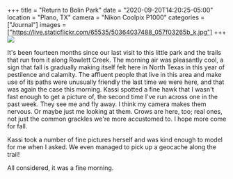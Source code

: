 +++
title = "Return to Bolin Park"
date = "2020-09-20T14:20:25-05:00"
location = "Plano, TX"
camera = "Nikon Coolpix P1000"
categories = ["Journal"]
images = ["https://live.staticflickr.com/65535/50364037488_057f03265b_k.jpg"]
+++
<img src="https://live.staticflickr.com/65535/50364037488_057f03265b_k.jpg">
<!--more-->

It's been fourteen months since our last visit to this little park and the trails that run from it along Rowlett Creek. The morning air was pleasantly cool, a sign that fall is gradually making itself felt here in North Texas in this year of pestilence and calamity. The affluent people that live in this area and make use of its paths were unusually friendly the last time we were here, and that was again the case this morning. Kassi spotted a fine hawk that I wasn't fast enough to get a picture of, the second time I've run across one in the past week. They see me and fly away. I think my camera makes them nervous. Or maybe just me looking at them. Crows are here, too; real ones, not just the common grackles we're more accustomed to. I hope more come for fall. 

Kassi took a number of fine pictures herself and was kind enough to model for me when I asked. We even managed to pick up a geocache along the trail! 

All considered, it was a fine morning. 

<div id="gallery" style="display:none;">
		<img alt="" src="https://live.staticflickr.com/65535/50364895522_8d9b05e6a6.jpg"
			data-image="https://live.staticflickr.com/65535/50364895522_749b12ae48_k.jpg">
		<img alt="" src="https://live.staticflickr.com/65535/50364038033_3584d42448.jpg"
			data-image="https://live.staticflickr.com/65535/50364038033_3b80fe80dd_k.jpg">
		<img alt="" src="https://live.staticflickr.com/65535/50364731906_5718a4202d.jpg"
			data-image="https://live.staticflickr.com/65535/50364731906_c905f7d2ee_k.jpg">
		<img alt="" src="https://live.staticflickr.com/65535/50364898397_94d0de586d.jpg"
			data-image="https://live.staticflickr.com/65535/50364898397_5b6e936d1a_k.jpg">
		<img alt="" src="https://live.staticflickr.com/65535/50364898547_2b2600fdb1.jpg"
			data-image="https://live.staticflickr.com/65535/50364898547_1f93fb2b1f_k.jpg">
		<img alt="" src="https://live.staticflickr.com/65535/50364732396_900c5f3568.jpg"
			data-image="https://live.staticflickr.com/65535/50364732396_1804fadafc_k.jpg">
		<img alt="" src="https://live.staticflickr.com/65535/50364037383_dd1cb50787.jpg"
			data-image="https://live.staticflickr.com/65535/50364037383_63ae16dd45_k.jpg">
		<img alt="Untitled" src="https://live.staticflickr.com/65535/50364731326_4a3062d89c.jpg"
			data-image="https://live.staticflickr.com/65535/50364731326_85241991a1_k.jpg">
		<img alt="" src="https://live.staticflickr.com/65535/50364035553_fe98e33e11.jpg"
			data-image="https://live.staticflickr.com/65535/50364035553_87f8898750_k.jpg">
		<img alt="" src="https://live.staticflickr.com/65535/50364897672_428061928d.jpg"
			data-image="https://live.staticflickr.com/65535/50364897672_168304e50a_k.jpg">
		<img alt="" src="https://live.staticflickr.com/65535/50364037848_569589fca8.jpg"
			data-image="https://live.staticflickr.com/65535/50364037848_87abe99229_k.jpg">
		<img alt="" src="https://live.staticflickr.com/65535/50364896207_0a514d7068.jpg"
			data-image="https://live.staticflickr.com/65535/50364896207_9997c691e1_k.jpg">
		<img alt="" src="https://live.staticflickr.com/65535/50364897862_82a8487863.jpg"
			data-image="https://live.staticflickr.com/65535/50364897862_509946b42d_k.jpg">
		<img alt="" src="https://live.staticflickr.com/65535/50364036118_1e856d4bf0.jpg"
			data-image="https://live.staticflickr.com/65535/50364036118_899d33b1ce_k.jpg">
		<img alt="" src="https://live.staticflickr.com/65535/50364734256_b9f6185c37.jpg"
			data-image="https://live.staticflickr.com/65535/50364734256_4f2f6d1dac_k.jpg">
		<img alt="" src="https://live.staticflickr.com/65535/50364036988_e15860ee5b.jpg"
			data-image="https://live.staticflickr.com/65535/50364036988_140b16564a_k.jpg">
		<img alt="" src="https://live.staticflickr.com/65535/50364896092_18d4fff41b.jpg"
			data-image="https://live.staticflickr.com/65535/50364896092_57bd4e7d1e_k.jpg">
		<img alt="" src="https://live.staticflickr.com/65535/50364036743_328548ab33.jpg"
			data-image="https://live.staticflickr.com/65535/50364036743_a73c6aa24c_k.jpg">
		<img alt="" src="https://live.staticflickr.com/65535/50364038453_eff240e773.jpg"
			data-image="https://live.staticflickr.com/65535/50364038453_31eca66fb3_k.jpg">
		<img alt="" src="https://live.staticflickr.com/65535/50364037488_11d5eb65eb.jpg"
			data-image="https://live.staticflickr.com/65535/50364037488_057f03265b_k.jpg">
		<img alt="" src="https://live.staticflickr.com/65535/50364035238_1c77e4f7cb.jpg"
			data-image="https://live.staticflickr.com/65535/50364035238_9fc198a1f6_k.jpg">
		<img alt="" src="https://live.staticflickr.com/65535/50364733026_6f1e040e01.jpg"
			data-image="https://live.staticflickr.com/65535/50364733026_290c1f25b2_k.jpg">
		<img alt="" src="https://live.staticflickr.com/65535/50364035048_894c4cc1e7.jpg"
			data-image="https://live.staticflickr.com/65535/50364035048_2ef101a9a3_k.jpg">
		<img alt="" src="https://live.staticflickr.com/65535/50364895197_32a48f245d.jpg"
			data-image="https://live.staticflickr.com/65535/50364895197_2ecdc0dbf7_k.jpg">
		<img alt="" src="https://live.staticflickr.com/65535/50364038333_a1301e5d7e.jpg"
			data-image="https://live.staticflickr.com/65535/50364038333_d8cadb8d4a_k.jpg">
		<img alt="" src="https://live.staticflickr.com/65535/50364732751_2284df6bfe.jpg"
			data-image="https://live.staticflickr.com/65535/50364732751_1b998b45ca_k.jpg">
		<img alt="" src="https://live.staticflickr.com/65535/50364035948_900c5f3568.jpg"
			data-image="https://live.staticflickr.com/65535/50364035948_846b9c1491_k.jpg">
		<img alt="" src="https://live.staticflickr.com/65535/50364733741_f1bfe34544.jpg"
			data-image="https://live.staticflickr.com/65535/50364733741_13b6c01a4d_k.jpg">
		<img alt="" src="https://live.staticflickr.com/65535/50364895052_32e28af2dd.jpg"
			data-image="https://live.staticflickr.com/65535/50364895052_def01982d0_k.jpg">
		<img alt="" src="https://live.staticflickr.com/65535/50364037203_b5e8a5c6ce.jpg"
			data-image="https://live.staticflickr.com/65535/50364037203_b1beec8724_k.jpg">
		<img alt="" src="https://live.staticflickr.com/65535/50364037623_ce1a255345.jpg"
			data-image="https://live.staticflickr.com/65535/50364037623_6a3d256f71_k.jpg">
		<img alt="" src="https://live.staticflickr.com/65535/50364734526_20579e0cd8.jpg"
			data-image="https://live.staticflickr.com/65535/50364734526_5557c05632_k.jpg">
		<img alt="" src="https://live.staticflickr.com/65535/50364038648_dabd71fb61.jpg"
			data-image="https://live.staticflickr.com/65535/50364038648_9f82e3b192_k.jpg">
</div>
